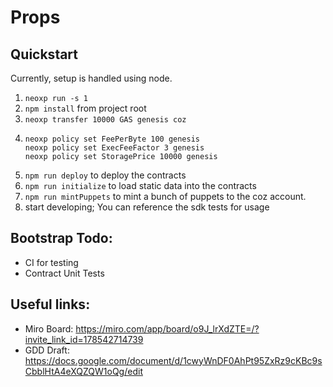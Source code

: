 # Props

## Quickstart
Currently, setup is handled using node.

1) `neoxp run -s 1`
2) `npm install` from project root
3) `neoxp transfer 10000 GAS genesis coz`
4) ```
   neoxp policy set FeePerByte 100 genesis
   neoxp policy set ExecFeeFactor 3 genesis
   neoxp policy set StoragePrice 10000 genesis
   ```
3) `npm run deploy` to deploy the contracts
4) `npm run initialize` to load static data into the contracts
5) `npm run mintPuppets` to mint a bunch of puppets to the coz account.
5) start developing; You can reference the sdk tests for usage


## Bootstrap Todo:
* CI for testing
* Contract Unit Tests


## Useful links:
+ Miro Board: https://miro.com/app/board/o9J_lrXdZTE=/?invite_link_id=178542714739
+ GDD Draft: https://docs.google.com/document/d/1cwyWnDF0AhPt95ZxRz9cKBc9sCbblHtA4eXQZQW1oQg/edit
